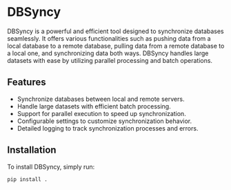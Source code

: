 # DBSyncy

DBSyncy is a powerful and efficient tool designed to synchronize databases seamlessly. It offers various functionalities such as pushing data from a local database to a remote database, pulling data from a remote database to a local one, and synchronizing data both ways. DBSyncy handles large datasets with ease by utilizing parallel processing and batch operations.

## Features

- Synchronize databases between local and remote servers.
- Handle large datasets with efficient batch processing.
- Support for parallel execution to speed up synchronization.
- Configurable settings to customize synchronization behavior.
- Detailed logging to track synchronization processes and errors.

## Installation

To install DBSyncy, simply run:

```bash
pip install .
